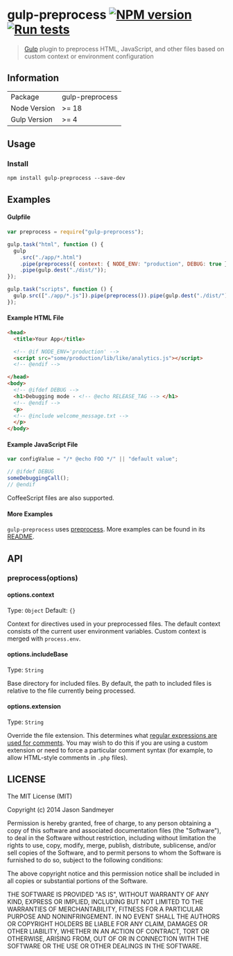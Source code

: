 # gulp-preprocess [![NPM version](https://img.shields.io/npm/v/gulp-preprocess.svg)](https://www.npmjs.com/package/gulp-preprocess) [![Run tests](https://github.com/nfroidure/svg-pathdata/actions/workflows/test.yml/badge.svg)](https://github.com/nfroidure/svg-pathdata/actions/workflows/test.yml)

> [Gulp](http://gulpjs.com) plugin to preprocess HTML, JavaScript, and other files based on custom context or environment configuration

## Information

<table>
<tr>
<td>Package</td><td>gulp-preprocess</td>
</tr>
<tr>
<td>Node Version</td>
<td>>= 18</td>
</tr>
<tr>
<td>Gulp Version</td>
<td>>= 4</td>
</tr>
</table>

## Usage

### Install

```
npm install gulp-preprocess --save-dev
```

## Examples

#### Gulpfile

```js
var preprocess = require("gulp-preprocess");

gulp.task("html", function () {
  gulp
    .src("./app/*.html")
    .pipe(preprocess({ context: { NODE_ENV: "production", DEBUG: true } })) // To set environment variables in-line
    .pipe(gulp.dest("./dist/"));
});

gulp.task("scripts", function () {
  gulp.src(["./app/*.js"]).pipe(preprocess()).pipe(gulp.dest("./dist/"));
});
```

#### Example HTML File

```html
<head>
  <title>Your App</title>

  <!-- @if NODE_ENV='production' -->
  <script src="some/production/lib/like/analytics.js"></script>
  <!-- @endif -->

</head>
<body>
  <!-- @ifdef DEBUG -->
  <h1>Debugging mode - <!-- @echo RELEASE_TAG --> </h1>
  <!-- @endif -->
  <p>
  <!-- @include welcome_message.txt -->
  </p>
</body>
```

#### Example JavaScript File

```js
var configValue = "/* @echo FOO */" || "default value";

// @ifdef DEBUG
someDebuggingCall();
// @endif
```

CoffeeScript files are also supported.

#### More Examples

`gulp-preprocess` uses [preprocess](https://github.com/jsoverson/preprocess#directive-syntax). More examples can be found in its [README](https://github.com/jsoverson/preprocess#directive-syntax).

## API

### preprocess(options)

#### options.context

Type: `Object`
Default: `{}`

Context for directives used in your preprocessed files. The default context consists of the current user environment variables. Custom context is merged with `process.env`.

#### options.includeBase

Type: `String`

Base directory for included files. By default, the path to included files is relative to the file currently being processed.

#### options.extension

Type: `String`

Override the file extension. This determines what [regular expressions are used for comments](https://github.com/jsoverson/preprocess/blob/master/lib/regexrules.js). You may wish to do this if you are using a custom extension or need to force a particular comment syntax (for example, to allow HTML-style comments in `.php` files).

## LICENSE

The MIT License (MIT)

Copyright (c) 2014 Jason Sandmeyer

Permission is hereby granted, free of charge, to any person obtaining a copy of this software and associated documentation files (the "Software"), to deal in the Software without restriction, including without limitation the rights to use, copy, modify, merge, publish, distribute, sublicense, and/or sell copies of the Software, and to permit persons to whom the Software is furnished to do so, subject to the following conditions:

The above copyright notice and this permission notice shall be included in all copies or substantial portions of the Software.

THE SOFTWARE IS PROVIDED "AS IS", WITHOUT WARRANTY OF ANY KIND, EXPRESS OR IMPLIED, INCLUDING BUT NOT LIMITED TO THE WARRANTIES OF MERCHANTABILITY, FITNESS FOR A PARTICULAR PURPOSE AND NONINFRINGEMENT. IN NO EVENT SHALL THE AUTHORS OR COPYRIGHT HOLDERS BE LIABLE FOR ANY CLAIM, DAMAGES OR OTHER LIABILITY, WHETHER IN AN ACTION OF CONTRACT, TORT OR OTHERWISE, ARISING FROM, OUT OF OR IN CONNECTION WITH THE SOFTWARE OR THE USE OR OTHER DEALINGS IN THE SOFTWARE.
